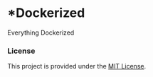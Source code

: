 # *Dockerized

Everything Dockerized

### License

This project is provided under the [MIT License](./LICENSE).
